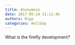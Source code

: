 ```yaml
---
title: Anonymous
date: 2017-05-24 21:11:46
authors: Ripp
categories: Holiday
---
```


 What is the firefly development?